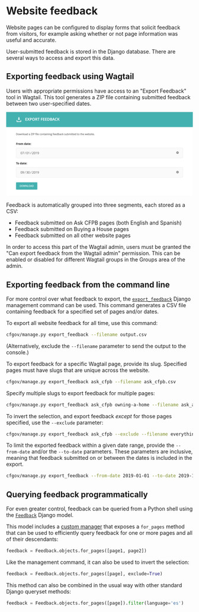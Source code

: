 # Website feedback

Website pages can be configured to display forms that solicit feedback from
visitors, for example asking whether or not page information was useful and
accurate.

User-submitted feedback is stored in the Django database. There are several
ways to access and export this data.

## Exporting feedback using Wagtail

Users with appropriate permissions have access to an "Export Feedback" tool
in Wagtail. This tool generates a ZIP file containing submitted feedback
between two user-specified dates.

![Screenshot of the Wagtail tool for exporting feedback](img/export-feedback.png)

Feedback is automatically grouped into three segments, each stored as a CSV:

- Feedback submitted on Ask CFPB pages (both English and Spanish)
- Feedback submitted on Buying a House pages
- Feedback submitted on all other website pages

In order to access this part of the Wagtail admin, users must be granted the
"Can export feedback from the Wagtail admin" permission. This can be enabled
or disabled for different Wagtail groups in the Groups area of the admin.

## Exporting feedback from the command line

For more control over what feedback to export, the
[`export_feedback`](https://github.com/cfpb/cfgov-refresh/blob/master/cfgov/v1/management/commands/export_feedback.py)
Django management command can be used. This command generates a CSV file
containing feedback for a specified set of pages and/or dates.

To export all website feedback for all time, use this command:

```sh
cfgov/manage.py export_feedback --filename output.csv
```

(Alternatively, exclude the `--filename` parameter to send the output to the
console.)

To export feedback for a specific Wagtail page, provide its slug. Specified
pages must have slugs that are unique across the website.

```sh
cfgov/manage.py export_feedback ask_cfpb --filename ask_cfpb.csv
```

Specify multiple slugs to export feedback for multiple pages:

```sh
cfgov/manage.py export_feedback ask_cfpb owning-a-home --filename ask_and_bah.csv
```

To invert the selection, and export feedback _except_ for those pages
specified, use the `--exclude` parameter:

```sh
cfgov/manage.py export_feedback ask_cfpb --exclude --filename everything_except_ask.csv
```

To limit the exported feedback within a given date range, provide the
`--from-date` and/or the `--to-date` parameters. These parameters are
inclusive, meaning that feedback submitted on or between the dates is included
in the export.

```sh
cfgov/manage.py export_feedback --from-date 2019-01-01 --to-date 2019-12-31 --filename 2019.csv
```

## Querying feedback programmatically

For even greater control, feedback can be queried from a Python shell using the
[`Feedback`](https://github.com/cfpb/cfgov-refresh/blob/master/cfgov/v1/models/feedback.py)
Django model.

This model includes a
[custom manager](https://docs.djangoproject.com/en/1.11/topics/db/managers/#custom-managers)
that exposes a `for_pages` method that can be used to efficiently query
feedback for one or more pages and all of their descendants:

```py
feedback = Feedback.objects.for_pages([page1, page2])
```

Like the management command, it can also be used to invert the selection:

```py
feedback = Feedback.objects.for_pages([page], exclude=True)
```

This method can also be combined in the usual way with other standard Django
queryset methods:

```py
feedback = Feedback.objects.for_pages([page]).filter(language='es')
```
